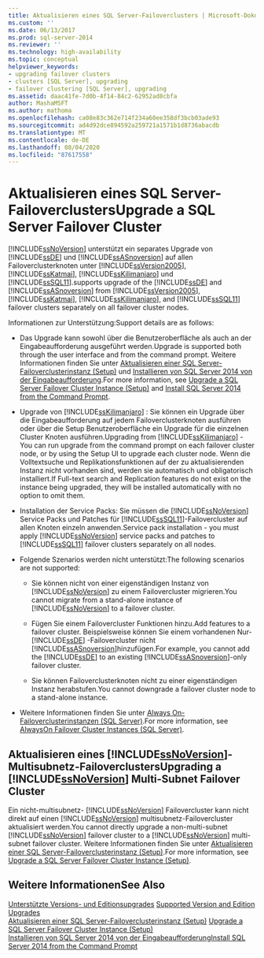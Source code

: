 ```yaml
---
title: Aktualisieren eines SQL Server-Failoverclusters | Microsoft-Dokumentation
ms.custom: ''
ms.date: 06/13/2017
ms.prod: sql-server-2014
ms.reviewer: ''
ms.technology: high-availability
ms.topic: conceptual
helpviewer_keywords:
- upgrading failover clusters
- clusters [SQL Server], upgrading
- failover clustering [SQL Server], upgrading
ms.assetid: daac41fe-7d0b-4f14-84c2-62952ad8cbfa
author: MashaMSFT
ms.author: mathoma
ms.openlocfilehash: ca08e83c362e714f234a60ee358df3bcb03ade93
ms.sourcegitcommit: ad4d92dce894592a259721a1571b1d8736abacdb
ms.translationtype: MT
ms.contentlocale: de-DE
ms.lasthandoff: 08/04/2020
ms.locfileid: "87617558"
---
```

# <a name="upgrade-a-sql-server-failover-cluster"></a><span data-ttu-id="28007-102">Aktualisieren eines SQL Server-Failoverclusters</span><span class="sxs-lookup"><span data-stu-id="28007-102">Upgrade a SQL Server Failover Cluster</span></span>
  [!INCLUDE[ssNoVersion](../../../includes/ssnoversion-md.md)] <span data-ttu-id="28007-103">unterstützt ein separates Upgrade von [!INCLUDE[ssDE](../../../includes/ssde-md.md)] und [!INCLUDE[ssASnoversion](../../../includes/ssasnoversion-md.md)] auf allen Failoverclusterknoten unter [!INCLUDE[ssVersion2005](../../../includes/ssversion2005-md.md)], [!INCLUDE[ssKatmai](../../../includes/sskatmai-md.md)], [!INCLUDE[ssKilimanjaro](../../../includes/sskilimanjaro-md.md)] und [!INCLUDE[ssSQL11](../../../includes/sssql11-md.md)].</span><span class="sxs-lookup"><span data-stu-id="28007-103">supports upgrade of the [!INCLUDE[ssDE](../../../includes/ssde-md.md)] and [!INCLUDE[ssASnoversion](../../../includes/ssasnoversion-md.md)] from [!INCLUDE[ssVersion2005](../../../includes/ssversion2005-md.md)], [!INCLUDE[ssKatmai](../../../includes/sskatmai-md.md)], [!INCLUDE[ssKilimanjaro](../../../includes/sskilimanjaro-md.md)], and [!INCLUDE[ssSQL11](../../../includes/sssql11-md.md)] failover clusters separately on all failover cluster nodes.</span></span>  
  
 <span data-ttu-id="28007-104">Informationen zur Unterstützung:</span><span class="sxs-lookup"><span data-stu-id="28007-104">Support details are as follows:</span></span>  
  
-   <span data-ttu-id="28007-105">Das Upgrade kann sowohl über die Benutzeroberfläche als auch an der Eingabeaufforderung ausgeführt werden.</span><span class="sxs-lookup"><span data-stu-id="28007-105">Upgrade is supported both through the user interface and from the command prompt.</span></span> <span data-ttu-id="28007-106">Weitere Informationen finden Sie unter [Aktualisieren einer SQL Server-Failoverclusterinstanz &#40;Setup&#41;](upgrade-a-sql-server-failover-cluster-instance-setup.md) und [Installieren von SQL Server 2014 von der Eingabeaufforderung](../../../database-engine/install-windows/install-sql-server-from-the-command-prompt.md).</span><span class="sxs-lookup"><span data-stu-id="28007-106">For more information, see [Upgrade a SQL Server Failover Cluster Instance &#40;Setup&#41;](upgrade-a-sql-server-failover-cluster-instance-setup.md) and [Install SQL Server 2014 from the Command Prompt](../../../database-engine/install-windows/install-sql-server-from-the-command-prompt.md).</span></span>  
  
-   <span data-ttu-id="28007-107">Upgrade von [!INCLUDE[ssKilimanjaro](../../../includes/sskilimanjaro-md.md)] : Sie können ein Upgrade über die Eingabeaufforderung auf jedem Failoverclusterknoten ausführen oder über die Setup Benutzeroberfläche ein Upgrade für die einzelnen Cluster Knoten ausführen.</span><span class="sxs-lookup"><span data-stu-id="28007-107">Upgrading from [!INCLUDE[ssKilimanjaro](../../../includes/sskilimanjaro-md.md)] - You can run upgrade from the command prompt on each failover cluster node, or by using the Setup UI to upgrade each cluster node.</span></span> <span data-ttu-id="28007-108">Wenn die Volltextsuche und Replikationsfunktionen auf der zu aktualisierenden Instanz nicht vorhanden sind, werden sie automatisch und obligatorisch installiert.</span><span class="sxs-lookup"><span data-stu-id="28007-108">If Full-text search and Replication features do not exist on the instance being upgraded, they will be installed automatically with no option to omit them.</span></span>  
  
-   <span data-ttu-id="28007-109">Installation der Service Packs: Sie müssen die [!INCLUDE[ssNoVersion](../../../includes/ssnoversion-md.md)] Service Packs und Patches für [!INCLUDE[ssSQL11](../../../includes/sssql11-md.md)]-Failovercluster auf allen Knoten einzeln anwenden.</span><span class="sxs-lookup"><span data-stu-id="28007-109">Service pack installation - you must apply [!INCLUDE[ssNoVersion](../../../includes/ssnoversion-md.md)] service packs and patches to [!INCLUDE[ssSQL11](../../../includes/sssql11-md.md)] failover clusters separately on all nodes.</span></span>  
  
-   <span data-ttu-id="28007-110">Folgende Szenarios werden nicht unterstützt:</span><span class="sxs-lookup"><span data-stu-id="28007-110">The following scenarios are not supported:</span></span>  
  
    -   <span data-ttu-id="28007-111">Sie können nicht von einer eigenständigen Instanz von [!INCLUDE[ssNoVersion](../../../includes/ssnoversion-md.md)] zu einem Failovercluster migrieren.</span><span class="sxs-lookup"><span data-stu-id="28007-111">You cannot migrate from a stand-alone instance of [!INCLUDE[ssNoVersion](../../../includes/ssnoversion-md.md)] to a failover cluster.</span></span>  
  
    -   <span data-ttu-id="28007-112">Fügen Sie einem Failovercluster Funktionen hinzu.</span><span class="sxs-lookup"><span data-stu-id="28007-112">Add features to a failover cluster.</span></span> <span data-ttu-id="28007-113">Beispielsweise können Sie einem vorhandenen Nur- [!INCLUDE[ssDE](../../../includes/ssde-md.md)] -Failovercluster nicht [!INCLUDE[ssASnoversion](../../../includes/ssasnoversion-md.md)]hinzufügen.</span><span class="sxs-lookup"><span data-stu-id="28007-113">For example, you cannot add the [!INCLUDE[ssDE](../../../includes/ssde-md.md)] to an existing [!INCLUDE[ssASnoversion](../../../includes/ssasnoversion-md.md)]-only failover cluster.</span></span>  
  
    -   <span data-ttu-id="28007-114">Sie können Failoverclusterknoten nicht zu einer eigenständigen Instanz herabstufen.</span><span class="sxs-lookup"><span data-stu-id="28007-114">You cannot downgrade a failover cluster node to a stand-alone instance.</span></span>  
  
-   <span data-ttu-id="28007-115">Weitere Informationen finden Sie unter [ Always On-Failoverclusterinstanzen (SQL Server)](always-on-failover-cluster-instances-sql-server.md).</span><span class="sxs-lookup"><span data-stu-id="28007-115">For more information, see [AlwaysOn Failover Cluster Instances (SQL Server)](always-on-failover-cluster-instances-sql-server.md).</span></span>  
  
## <a name="upgrading-a-ssnoversion-multi-subnet-failover-cluster"></a><span data-ttu-id="28007-116">Aktualisieren eines [!INCLUDE[ssNoVersion](../../../includes/ssnoversion-md.md)]-Multisubnetz-Failoverclusters</span><span class="sxs-lookup"><span data-stu-id="28007-116">Upgrading a [!INCLUDE[ssNoVersion](../../../includes/ssnoversion-md.md)] Multi-Subnet Failover Cluster</span></span>  
 <span data-ttu-id="28007-117">Ein nicht-multisubnetz- [!INCLUDE[ssNoVersion](../../../includes/ssnoversion-md.md)] Failovercluster kann nicht direkt auf einen [!INCLUDE[ssNoVersion](../../../includes/ssnoversion-md.md)] multisubnetz-Failovercluster aktualisiert werden.</span><span class="sxs-lookup"><span data-stu-id="28007-117">You cannot directly upgrade a non-multi-subnet [!INCLUDE[ssNoVersion](../../../includes/ssnoversion-md.md)] failover cluster to a [!INCLUDE[ssNoVersion](../../../includes/ssnoversion-md.md)] multi-subnet failover cluster.</span></span> <span data-ttu-id="28007-118">Weitere Informationen finden Sie unter [Aktualisieren einer SQL Server-Failoverclusterinstanz &#40;Setup&#41;](upgrade-a-sql-server-failover-cluster-instance-setup.md).</span><span class="sxs-lookup"><span data-stu-id="28007-118">For more information, see [Upgrade a SQL Server Failover Cluster Instance &#40;Setup&#41;](upgrade-a-sql-server-failover-cluster-instance-setup.md).</span></span>  
  
## <a name="see-also"></a><span data-ttu-id="28007-119">Weitere Informationen</span><span class="sxs-lookup"><span data-stu-id="28007-119">See Also</span></span>  
 <span data-ttu-id="28007-120">[Unterstützte Versions- und Editionsupgrades](../../../database-engine/install-windows/supported-version-and-edition-upgrades.md) </span><span class="sxs-lookup"><span data-stu-id="28007-120">[Supported Version and Edition Upgrades](../../../database-engine/install-windows/supported-version-and-edition-upgrades.md) </span></span>  
 <span data-ttu-id="28007-121">[Aktualisieren einer SQL Server-Failoverclusterinstanz &#40;Setup&#41;](upgrade-a-sql-server-failover-cluster-instance-setup.md) </span><span class="sxs-lookup"><span data-stu-id="28007-121">[Upgrade a SQL Server Failover Cluster Instance &#40;Setup&#41;](upgrade-a-sql-server-failover-cluster-instance-setup.md) </span></span>  
 [<span data-ttu-id="28007-122">Installieren von SQL Server 2014 von der Eingabeaufforderung</span><span class="sxs-lookup"><span data-stu-id="28007-122">Install SQL Server 2014 from the Command Prompt</span></span>](../../../database-engine/install-windows/install-sql-server-from-the-command-prompt.md)  
  
  
